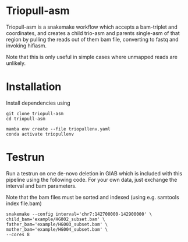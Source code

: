 # Triopull-asm

Triopull-asm is a snakemake workflow which accepts a bam-triplet and coordinates, and creates a child trio-asm and parents single-asm of that region by pulling the reads out of them bam file, converting to fastq and invoking hifiasm. 

Note that this is only useful in simple cases where unmapped reads are unlikely. 

# Installation

Install dependencies using

```
git clone triopull-asm
cd triopull-asm

mamba env create --file triopullenv.yaml
conda activate triopullenv
```

# Testrun

Run a testrun on one de-novo deletion in GIAB which is included with this pipeline using the following code. For your own data, just exchange the interval and bam parameters. 

Note that the bam files must be sorted and indexed (using e.g. samtools index file.bam)


```
snakemake --config interval='chr7:142700000-142900000' \
child_bam='example/HG002_subset.bam' \
father_bam='example/HG003_subset.bam' \
mother_bam='example/HG004_subset.bam' \
--cores 8
```



